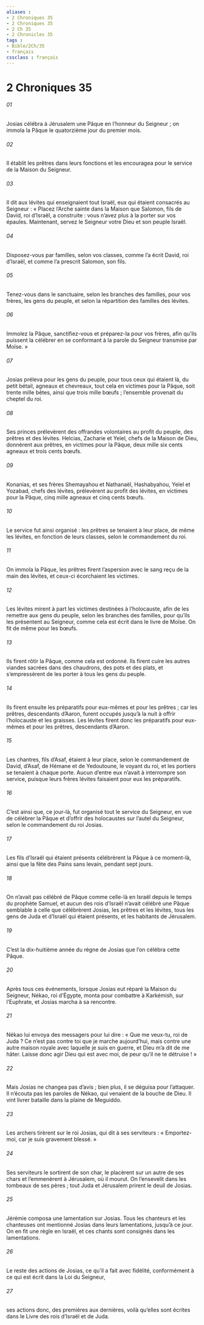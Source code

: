 ```yaml
---
aliases : 
- 2 Chroniques 35
- 2 Chroniques 35
- 2 Ch 35
- 2 Chronicles 35
tags : 
- Bible/2Ch/35
- français
cssclass : français
---
```


# 2 Chroniques 35

###### 01
Josias célébra à Jérusalem une Pâque en l’honneur du Seigneur ; on immola la Pâque le quatorzième jour du premier mois.
###### 02
Il établit les prêtres dans leurs fonctions et les encouragea pour le service de la Maison du Seigneur.
###### 03
Il dit aux lévites qui enseignaient tout Israël, eux qui étaient consacrés au Seigneur : « Placez l’Arche sainte dans la Maison que Salomon, fils de David, roi d’Israël, a construite : vous n’avez plus à la porter sur vos épaules. Maintenant, servez le Seigneur votre Dieu et son peuple Israël.
###### 04
Disposez-vous par familles, selon vos classes, comme l’a écrit David, roi d’Israël, et comme l’a prescrit Salomon, son fils.
###### 05
Tenez-vous dans le sanctuaire, selon les branches des familles, pour vos frères, les gens du peuple, et selon la répartition des familles des lévites.
###### 06
Immolez la Pâque, sanctifiez-vous et préparez-la pour vos frères, afin qu’ils puissent la célébrer en se conformant à la parole du Seigneur transmise par Moïse. »
###### 07
Josias préleva pour les gens du peuple, pour tous ceux qui étaient là, du petit bétail, agneaux et chevreaux, tout cela en victimes pour la Pâque, soit trente mille bêtes, ainsi que trois mille bœufs ; l’ensemble provenait du cheptel du roi.
###### 08
Ses princes prélevèrent des offrandes volontaires au profit du peuple, des prêtres et des lévites. Helcias, Zacharie et Yeïel, chefs de la Maison de Dieu, donnèrent aux prêtres, en victimes pour la Pâque, deux mille six cents agneaux et trois cents bœufs.
###### 09
Konanias, et ses frères Shemayahou et Nathanaël, Hashabyahou, Yeïel et Yozabad, chefs des lévites, prélevèrent au profit des lévites, en victimes pour la Pâque, cinq mille agneaux et cinq cents bœufs.
###### 10
Le service fut ainsi organisé : les prêtres se tenaient à leur place, de même les lévites, en fonction de leurs classes, selon le commandement du roi.
###### 11
On immola la Pâque, les prêtres firent l’aspersion avec le sang reçu de la main des lévites, et ceux-ci écorchaient les victimes.
###### 12
Les lévites mirent à part les victimes destinées à l’holocauste, afin de les remettre aux gens du peuple, selon les branches des familles, pour qu’ils les présentent au Seigneur, comme cela est écrit dans le livre de Moïse. On fit de même pour les bœufs.
###### 13
Ils firent rôtir la Pâque, comme cela est ordonné. Ils firent cuire les autres viandes sacrées dans des chaudrons, des pots et des plats, et s’empressèrent de les porter à tous les gens du peuple.
###### 14
Ils firent ensuite les préparatifs pour eux-mêmes et pour les prêtres ; car les prêtres, descendants d’Aaron, furent occupés jusqu’à la nuit à offrir l’holocauste et les graisses. Les lévites firent donc les préparatifs pour eux-mêmes et pour les prêtres, descendants d’Aaron.
###### 15
Les chantres, fils d’Asaf, étaient à leur place, selon le commandement de David, d’Asaf, de Hémane et de Yedoutoune, le voyant du roi, et les portiers se tenaient à chaque porte. Aucun d’entre eux n’avait à interrompre son service, puisque leurs frères lévites faisaient pour eux les préparatifs.
###### 16
C’est ainsi que, ce jour-là, fut organisé tout le service du Seigneur, en vue de célébrer la Pâque et d’offrir des holocaustes sur l’autel du Seigneur, selon le commandement du roi Josias.
###### 17
Les fils d’Israël qui étaient présents célébrèrent la Pâque à ce moment-là, ainsi que la fête des Pains sans levain, pendant sept jours.
###### 18
On n’avait pas célébré de Pâque comme celle-là en Israël depuis le temps du prophète Samuel, et aucun des rois d’Israël n’avait célébré une Pâque semblable à celle que célébrèrent Josias, les prêtres et les lévites, tous les gens de Juda et d’Israël qui étaient présents, et les habitants de Jérusalem.
###### 19
C’est la dix-huitième année du règne de Josias que l’on célébra cette Pâque.
###### 20
Après tous ces événements, lorsque Josias eut réparé la Maison du Seigneur, Nékao, roi d’Égypte, monta pour combattre à Karkémish, sur l’Euphrate, et Josias marcha à sa rencontre.
###### 21
Nékao lui envoya des messagers pour lui dire : « Que me veux-tu, roi de Juda ? Ce n’est pas contre toi que je marche aujourd’hui, mais contre une autre maison royale avec laquelle je suis en guerre, et Dieu m’a dit de me hâter. Laisse donc agir Dieu qui est avec moi, de peur qu’il ne te détruise ! »
###### 22
Mais Josias ne changea pas d’avis ; bien plus, il se déguisa pour l’attaquer. Il n’écouta pas les paroles de Nékao, qui venaient de la bouche de Dieu. Il vint livrer bataille dans la plaine de Meguiddo.
###### 23
Les archers tirèrent sur le roi Josias, qui dit à ses serviteurs : « Emportez-moi, car je suis gravement blessé. »
###### 24
Ses serviteurs le sortirent de son char, le placèrent sur un autre de ses chars et l’emmenèrent à Jérusalem, où il mourut. On l’ensevelit dans les tombeaux de ses pères ; tout Juda et Jérusalem prirent le deuil de Josias.
###### 25
Jérémie composa une lamentation sur Josias. Tous les chanteurs et les chanteuses ont mentionné Josias dans leurs lamentations, jusqu’à ce jour. On en fit une règle en Israël, et ces chants sont consignés dans les lamentations.
###### 26
Le reste des actions de Josias,
ce qu’il a fait avec fidélité,
conformément à ce qui est écrit dans la Loi du Seigneur,
###### 27
ses actions donc, des premières aux dernières,
voilà qu’elles sont écrites dans le Livre des rois d’Israël et de Juda.
